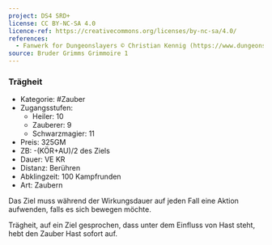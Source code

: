 ```yaml
---
project: DS4 SRD+
license: CC BY-NC-SA 4.0
licence-ref: https://creativecommons.org/licenses/by-nc-sa/4.0/
references: 
  - Fanwerk for Dungeonslayers © Christian Kennig (https://www.dungeonslayers.net/)
source: Bruder Grimms Grimmoire 1
---
```


### Trägheit

- Kategorie: #Zauber
- Zugangsstufen:
  - Heiler: 10
  - Zauberer: 9
  - Schwarzmagier: 11
- Preis: 325GM
- ZB: -(KÖR+AU)/2 des Ziels
- Dauer: VE KR
- Distanz: Berühren
- Abklingzeit: 100 Kampfrunden
- Art: Zaubern

Das Ziel muss während der Wirkungsdauer auf jeden Fall eine Aktion aufwenden, falls es sich bewegen möchte.

Trägheit, auf ein Ziel gesprochen, dass unter dem Einfluss von Hast steht, hebt den Zauber Hast sofort auf.

